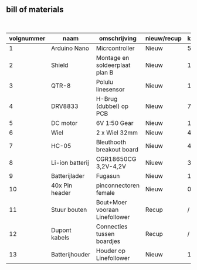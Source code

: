 ## bill of materials
<br />

|volgnummer|naam|omschrijving|nieuw/recup|kostprijs/stuk|aantal|subtotaal|
|----------|----|------------|-----------|--------------|------|---------|
|1|Arduino Nano|Micrcontroller|Nieuw|5,40|1|5,40|
|2|Shield|Montage en soldeerplaat plan B| Nieuw|1,39|1|2,78|
|3|QTR-8|Polulu linesensor|Nieuw|11,91|1|11,91|
|4|DRV8833|H-Brug (dubbel) op PCB|Nieuw|7,99|1|7,99|
|5|DC motor|6V 1:50 Gear|Nieuw|11,50|2|23|
|6|Wiel|2 x Wiel 32mm|Nieuw|4,3|2|8,6|
|7|HC-05|Bleuthooth breakout board|Nieuw|4,00|1|4,00|
|8|Li-ion batterij|CGR18650CG 3,2V-4,2V|Niuew|3,15|2|6,30|
|9|Batterijlader|Fugasun|Nieuw|14,33|1|14,33|
|10|40x Pin header|pinconnectoren female|Nieuw|0,30|4|1,20|
|11|Stuur bouten|Bout+Moer vooraan Linefollower|Recup|/|2|/|
|12|Dupont kabels|Connecties tussen boardjes|Recup|/|13|/|  
|13|Batterijhouder|Houder op Linefollower|Nieuw|1,75|1|1,75|
